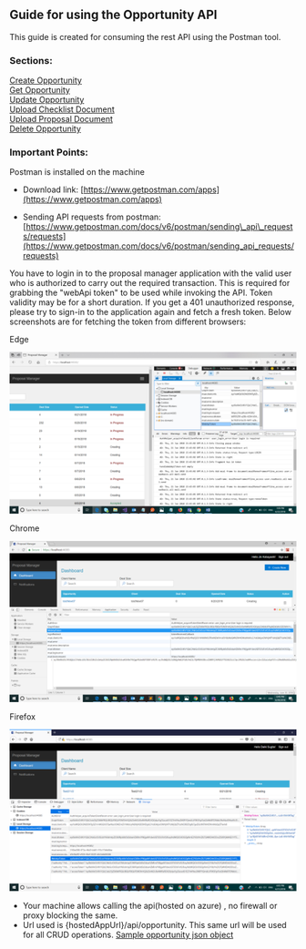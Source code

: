 

## Guide for using the Opportunity API

This guide is created for consuming the rest API using the Postman tool.

### Sections:
[Create Opportunity](./Opportunity/CreateOpportunity.md)
<br>
[Get Opportunity](./Opportunity/GetOpportunity.md)
<br>
[Update Opportunity](./Opportunity/UpdateOpportunity.md)
<br>
[Upload Checklist Document](./Opportunity/UploadChecklistDocument.md)
<br>
[Upload Proposal Document](./Opportunity/UploadProposalDocument.md)
<br>
[Delete Opportunity](./Opportunity/DeleteOpportunity.md)


### Important Points:

 Postman is installed on the machine

- Download link: [https://www.getpostman.com/apps](https://www.getpostman.com/apps)

- Sending API requests from postman: [https://www.getpostman.com/docs/v6/postman/sending\_api\_requests/requests](https://www.getpostman.com/docs/v6/postman/sending_api_requests/requests)



You have to login in to the proposal manager application with the valid user who is authorized to carry out the required transaction. This is required for grabbing the &quot;webApi token&quot; to be used while invoking the API. Token validity may be for a short duration. If you get a 401 unauthorized response, please try to sign-in to the application again and fetch a fresh token.  Below screenshots are for fetching the token from different browsers:

 Edge

![alt text](tokenfromedge.png)


Chrome

 ![alt text](tokenfromchrome.png)

Firefox

 ![alt text](tokenfromfirefox.png)

- Your machine allows calling the api(hosted on azure) , no firewall or proxy blocking the same.
- Url used is  \{hostedAppUrl}/api/opportunity. This same url will be used for all CRUD operations.
[Sample opportunity json object](SampleOpportunityJson.txt)


